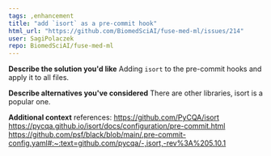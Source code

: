 ```yaml
---
tags: ,enhancement
title: "add `isort` as a pre-commit hook"
html_url: "https://github.com/BiomedSciAI/fuse-med-ml/issues/214"
user: SagiPolaczek
repo: BiomedSciAI/fuse-med-ml
---
```


**Describe the solution you'd like**
Adding `isort` to the pre-commit hooks and apply it to all files.

**Describe alternatives you've considered**
There are other libraries, isort is a popular one.

**Additional context**
references:
https://github.com/PyCQA/isort
https://pycqa.github.io/isort/docs/configuration/pre-commit.html
https://github.com/psf/black/blob/main/.pre-commit-config.yaml#:~:text=github.com/pycqa/-,isort,-rev%3A%205.10.1
